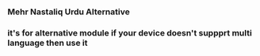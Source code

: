 ### Mehr Nastaliq Urdu Alternative
### it's for alternative module if your device doesn't suppprt multi language then use it